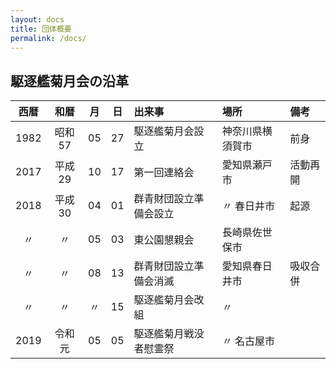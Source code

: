 ```yaml
---
layout: docs
title: 団体概要
permalink: /docs/
---
```

## 駆逐艦菊月会の沿革

<div class="scroll" markdown="block">

| 西暦 |  和暦  | 月 | 日 | 出来事                 | 場所             | 備考     |
|:----:|:------:|:--:|:--:|:-----------------------|:-----------------|:---------|
| 1982 | 昭和57 | 05 | 27 | 駆逐艦菊月会設立       | 神奈川県横須賀市 | 前身     |
| 2017 | 平成29 | 10 | 17 | 第一回連絡会           | 愛知県瀬戸市     | 活動再開 |
| 2018 | 平成30 | 04 | 01 | 群青財団設立準備会設立 |   〃  春日井市   | 起源     |
|  〃  |   〃   | 05 | 03 | 東公園懇親会           | 長崎県佐世保市   |          |
|  〃  |   〃   | 08 | 13 | 群青財団設立準備会消滅 | 愛知県春日井市   | 吸収合併 |
|  〃  |   〃   | 〃 | 15 | 駆逐艦菊月会改組       |       〃         |          |
| 2019 | 令和元 | 05 | 05 | 駆逐艦菊月戦没者慰霊祭 |   〃  名古屋市   |          |

</div>
